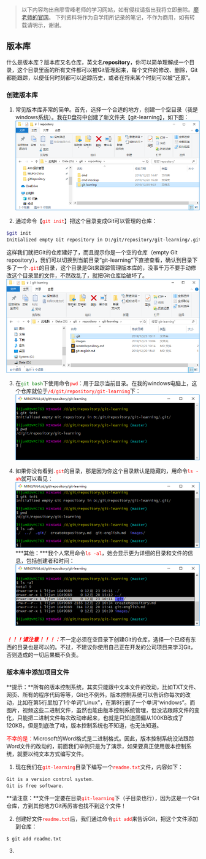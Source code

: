 >以下内容均出自廖雪峰老师的学习网站，如有侵权请指出我将立即删除。[廖老师的官网](https://www.liaoxuefeng.com/)。
>下列资料将作为自学用所记录的笔记，不作为商用，如有转载请明示，谢谢。   

## 版本库
什么是版本库？版本库又名仓库，英文名**repository**，你可以简单理解成一个目录，这个目录里面的所有文件都可以被Git管理起来，每个文件的修改、删除，Git都能跟踪，以便任何时刻都可以追踪历史，或者在将来某个时刻可以被“还原”。   

### 创建版本库
1. 常见版本库非常的简单。首先，选择一个合适的地方，创建一个空目录（我是windows系统）。我在D盘符中创建了新文件夹【git-learning】，如下图：   
![创建git仓库用文件夹](images/repositoryPath.png)      

2. 通过命令【<font color="red">`git init`</font>】把这个目录变成Git可以管理的仓库：
```bash
$git init
Initialized empty Git repository in D:/git/repository/git-learning/.git/
```
这样我们就把Git的仓库建好了，而且提示你是一个空的仓库（empty Git repository），我们可以切换到当前目录“git-learning”下直接查看，确认到目录下多了一个<font color="red">`.git`</font>的目录，这个目录是Git来跟踪管理版本库的，没事千万不要手动修改这个目录里的文件，不然改乱了，就把Git仓库给破坏了。   
![git管理路径](images/gitManagedPath.png)      

3. 在<font color="green">`git bash`</font>下使用命令<font color=red>`pwd`</font>：用于显示当前目录。在我的windows电脑上，这个仓库就位于<font color="red">`/d/git/repository/git-learning`</font>下：   
![pwd命令](images/pwd.png)   

4. 如果你没有看到<font color="red">`.git`</font>的目录，那是因为你这个目录默认是隐藏的，用命令<font color="red">`ls -ah`</font>就可以看见：   
![ls -ah](images/lsah.png)   
***其他：***我个人常用命令<font color="red">`ls -al`</font>，她会显示更为详细的目录和文件的信息，包括创建者和时间：   
![ls -al](images/lsal.png)   

<font color="red">***！！！请注意！！！：***</font>不一定必须在空目录下创建Git的仓库，选择一个已经有东西的目录也是可以的。不过，不建议你使用自己正在开发的公司项目来学习Git，否则造成的一切后果概不负责。   

### 版本库中添加项目文件
**提示：**所有的版本控制系统，其实只能跟中文本文件的改动，比如TXT文件、网页、所有的程序代码等等，Git也不例外。版本控制系统可以告诉你每次的改动，比如在第5行里加了1个单词"Linux"，在第8行删了一个单词“windows”。而图片，视频这些二进制文件，虽然也能由版本控制系统管理，但没法跟踪文件的变化，只能把二进制文件每次改动串起来，也就是只知道团偏从100KB改成了120KB，但是到底改了啥，版本控制系统也不知道，也无法知道。      

<font color="red">不幸的是：</font>Microsoft的Word格式是二进制格式。因此，版本控制系统没法跟踪Word文件的改动的，前面我们举例只是为了演示，如果要真正使用版本控制系统，就要以纯文本方式编写文件。      

1. 现在我们在<font color="red">`git-learning`</font>目录下编写一个<font color="red">`readme.txt`</font>文件，内容如下：   
```bash
Git is a version control system.
Git is free software.
```
**请注意：**文件一定要在目录<font color="red">`git-learning`</font>下（子目录也行），因为这是一个Git仓库，方到其他地方Git再厉害也找不到这个文件！

2. 创建好文件<font color="red">`readme.txt`</font>后，我们通过命令<font color="red">`git add`</font>来告诉Git，把这个文件添加到仓库：   
```bash
$ git add readme.txt
```

3. 